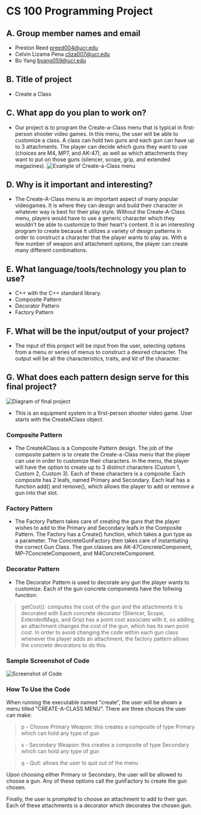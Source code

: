 # CS 100 Programming Project

## A. Group member names and email
* Preston Reed			preed004@ucr.edu
* Celvin Lizama Pena 		cliza007@ucr.edu
* Bo Yang               	byang059@ucr.edu

## B. Title of project
* Create a Class

## C. What app do you plan to work on? 
* Our project is to program the Create-a-Class menu that is typical in first-person shooter video games. In this menu, the user will be able to customize a class. A class can hold two guns and each gun can have up to 3 attachments. The player can decide which guns they want to use (choices are M4, MP7, and AK-47), as well as which attachments they want to put on those guns (silencer, scope, grip, and extended magazines). 
![Example of Create-a-Class menu](https://github.com/cs100/final-project-diversity-squad/blob/master/images/CreateAClass.png?raw=true)

## D. Why is it important and interesting?
* The Create-A-Class menu is an important aspect of many popular videogames. It is where they can design and build their character in whatever way is best for their play style. Without the Create-A-Class menu, players would have to use a generic character which they wouldn't be able to customize to their heart's content. It is an interesting program to create because it utilizes a variety of design patterns in order to construct a character that the player wants to play as. With a few number of weapon and attachment options, the player can create many different combinations.

## E. What language/tools/technology you plan to use?
* C++ with the C++ standard library.
* Composite Pattern
* Decorator Pattern
* Factory Pattern

## F. What will be the input/output of your project?
* The input of this project will be input from the user, selecting options from a menu or series of menus to construct a desired character. The output will be all the characteristics, traits, and kit of the character.

## G. What does each pattern design serve for this final project?
![Diagram of final project](https://github.com/cs100/final-project-diversity-squad/blob/master/images/diagram.png?raw=true) 

* This is an equipment system in a first-person shooter video game. User starts with the CreateAClass object. 

### Composite Pattern
* The CreateAClass is a Composite Pattern design. The job of the composite pattern is to create the Create-a-Class menu that the player can use in order to customize their characters. In the menu, the player will have the option to create up to 3 distinct characters (Custom 1, Custom 2, Custom 3). Each of these characters is a composite. Each composite has 2 leafs, named Primary and Secondary. Each leaf has a function add() and remove(), which allows the player to add or remove a gun into that slot. 

### Factory Pattern
* The Factory Pattern takes care of creating the guns that the player wishes to add to the Primary and Secondary leafs in the Composite Pattern. The Factory has a Create() function, which takes a gun type as a parameter. The ConcreteGunFactory then takes care of instantiating the correct Gun Class. The gun classes are AK-47ConcreteComponent, MP-7ConcreteComponent,
and M4ConcreteComponent.
 
 ### Decorator Pattern
* The Decorator Pattern is used to decorate any gun the player wants to customize. Each of the gun concrete components have the follwing function: 
> getCost(): computes the cost of the gun and the attachments it is decorated with
Each concrete decorator (Silencer, Scope, ExtendedMags, and Grip) has a point cost associate with it, so adding an attachment changes the cost of the gun, which has its own point cost. In order to avoid changing the code within each gun class whenever the player adds an attachment, the factory pattern allows the concrete decorators to do this.

### Sample Screenshot of Code
![Screenshot of Code](https://github.com/cs100/final-project-diversity-squad/blob/master/images/SampleInputOutput.png)

### How To Use the Code
When running the executable named "create", the user will be shown a menu titled "CREATE-A-CLASS MENU". There are three choices the user can make:
> p - Choose Primary Weapon: this creates a composite of type Primary which can hold any type of gun

> s - Secondary Weapon: this creates a composite of type Secondary which can hold any type of gun

> q - Quit: allows the user to quit out of the menu

Upon choosing either Primary or Secondary, the user will be allowed to choose a gun. Any of these options call the gunFactory to create the gun chosen.

Finally, the user is prompted to choose an attachment to add to their gun. Each of these attachments is a decorator which decorates the chosen gun.
